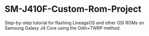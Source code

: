 # SM-J410F-Custom-Rom-Project
Step-by-step tutorial for flashing LineageOS and other GSI ROMs on Samsung Galaxy J4 Core using the Odin+TWRP method.
